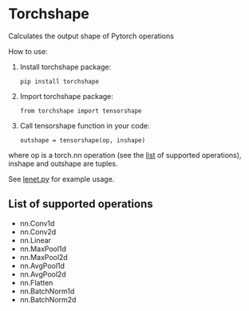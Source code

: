 # Torchshape
Calculates the output shape of Pytorch operations

How to use:

1) Install torchshape package:

    ``pip install torchshape``

2) Import torchshape package:

    ``from torchshape import tensorshape``
    
3) Call tensorshape function in your code:

    ``outshape = tensorshape(op, inshape)``

where op is a torch.nn operation (see the [list](#list-of-supported-operations) of supported operations), inshape and outshape are tuples.

See [lenet.py](lenet.py) for example usage.

## List of supported operations
- nn.Conv1d
- nn.Conv2d
- nn.Linear
- nn.MaxPool1d
- nn.MaxPool2d
- nn.AvgPool1d
- nn.AvgPool2d
- nn.Flatten
- nn.BatchNorm1d
- nn.BatchNorm2d
